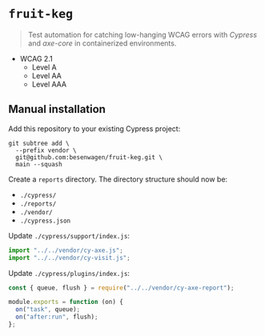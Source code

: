 # `fruit-keg`

> Test automation for catching low-hanging WCAG errors with
  _Cypress_ and _axe-core_ in containerized environments.


- WCAG 2.1
    - Level A
    - Level AA
    - Level AAA

## Manual installation

Add this repository to your existing Cypress project:

```shell
git subtree add \
  --prefix vendor \
  git@github.com:besenwagen/fruit-keg.git \
  main --squash
```

Create a `reports` directory. The directory structure should now be:

- `./cypress/`
- `./reports/`
- `./vendor/`
- `./cypress.json`

Update `./cypress/support/index.js`:

```js
import "../../vendor/cy-axe.js";
import "../../vendor/cy-visit.js";
```

Update `./cypress/plugins/index.js`:

```js
const { queue, flush } = require("../../vendor/cy-axe-report");

module.exports = function (on) {
  on("task", queue);
  on("after:run", flush);
};
```
